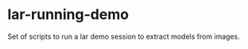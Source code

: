 lar-running-demo
================

Set of scripts to run a lar demo session to extract models from images.
